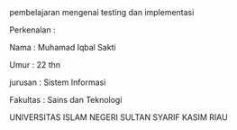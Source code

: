 <html>
  <head>
    pembelajaran mengenai testing dan implementasi
  </head>
<body>
  <p>Perkenalan :</p>
<p> Nama        : Muhamad Iqbal Sakti</p>
  <p> Umur        : 22 thn </p>
  <p> jurusan     : Sistem Informasi </p>
  <p> Fakultas    : Sains dan Teknologi </p>
  <p> UNIVERSITAS ISLAM NEGERI SULTAN SYARIF KASIM RIAU </p>
</body>
</html>
